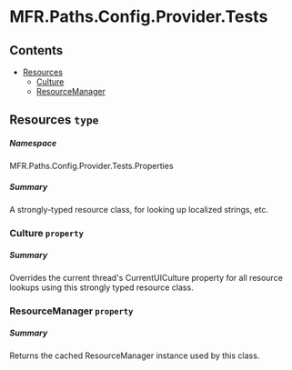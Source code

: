 <a name='assembly'></a>
# MFR.Paths.Config.Provider.Tests

## Contents

- [Resources](#T-MFR-Paths-Config-Provider-Tests-Properties-Resources 'MFR.Paths.Config.Provider.Tests.Properties.Resources')
  - [Culture](#P-MFR-Paths-Config-Provider-Tests-Properties-Resources-Culture 'MFR.Paths.Config.Provider.Tests.Properties.Resources.Culture')
  - [ResourceManager](#P-MFR-Paths-Config-Provider-Tests-Properties-Resources-ResourceManager 'MFR.Paths.Config.Provider.Tests.Properties.Resources.ResourceManager')

<a name='T-MFR-Paths-Config-Provider-Tests-Properties-Resources'></a>
## Resources `type`

##### Namespace

MFR.Paths.Config.Provider.Tests.Properties

##### Summary

A strongly-typed resource class, for looking up localized strings, etc.

<a name='P-MFR-Paths-Config-Provider-Tests-Properties-Resources-Culture'></a>
### Culture `property`

##### Summary

Overrides the current thread's CurrentUICulture property for all
  resource lookups using this strongly typed resource class.

<a name='P-MFR-Paths-Config-Provider-Tests-Properties-Resources-ResourceManager'></a>
### ResourceManager `property`

##### Summary

Returns the cached ResourceManager instance used by this class.
